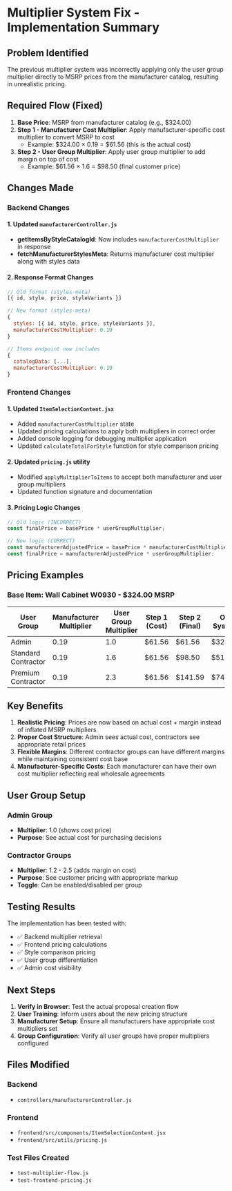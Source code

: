 # Multiplier System Fix - Implementation Summary

## Problem Identified
The previous multiplier system was incorrectly applying only the user group multiplier directly to MSRP prices from the manufacturer catalog, resulting in unrealistic pricing.

## Required Flow (Fixed)
1. **Base Price**: MSRP from manufacturer catalog (e.g., $324.00)
2. **Step 1 - Manufacturer Cost Multiplier**: Apply manufacturer-specific cost multiplier to convert MSRP to cost
   - Example: $324.00 × 0.19 = $61.56 (this is the actual cost)
3. **Step 2 - User Group Multiplier**: Apply user group multiplier to add margin on top of cost
   - Example: $61.56 × 1.6 = $98.50 (final customer price)

## Changes Made

### Backend Changes

#### 1. Updated `manufacturerController.js`
- **getItemsByStyleCatalogId**: Now includes `manufacturerCostMultiplier` in response
- **fetchManufacturerStylesMeta**: Returns manufacturer cost multiplier along with styles data

#### 2. Response Format Changes
```javascript
// Old format (styles-meta)
[{ id, style, price, styleVariants }]

// New format (styles-meta)
{
  styles: [{ id, style, price, styleVariants }],
  manufacturerCostMultiplier: 0.19
}

// Items endpoint now includes
{
  catalogData: [...],
  manufacturerCostMultiplier: 0.19
}
```

### Frontend Changes

#### 1. Updated `ItemSelectionContent.jsx`
- Added `manufacturerCostMultiplier` state
- Updated pricing calculations to apply both multipliers in correct order
- Added console logging for debugging multiplier application
- Updated `calculateTotalForStyle` function for style comparison pricing

#### 2. Updated `pricing.js` utility
- Modified `applyMultiplierToItems` to accept both manufacturer and user group multipliers
- Updated function signature and documentation

#### 3. Pricing Logic Changes
```javascript
// Old logic (INCORRECT)
const finalPrice = basePrice * userGroupMultiplier;

// New logic (CORRECT)
const manufacturerAdjustedPrice = basePrice * manufacturerCostMultiplier;
const finalPrice = manufacturerAdjustedPrice * userGroupMultiplier;
```

## Pricing Examples

### Base Item: Wall Cabinet W0930 - $324.00 MSRP

| User Group | Manufacturer Multiplier | User Group Multiplier | Step 1 (Cost) | Step 2 (Final) | Old System |
|------------|------------------------|----------------------|----------------|----------------|------------|
| Admin | 0.19 | 1.0 | $61.56 | $61.56 | $324.00 |
| Standard Contractor | 0.19 | 1.6 | $61.56 | $98.50 | $518.40 |
| Premium Contractor | 0.19 | 2.3 | $61.56 | $141.59 | $744.20 |

## Key Benefits

1. **Realistic Pricing**: Prices are now based on actual cost + margin instead of inflated MSRP multipliers
2. **Proper Cost Structure**: Admin sees actual cost, contractors see appropriate retail prices
3. **Flexible Margins**: Different contractor groups can have different margins while maintaining consistent cost base
4. **Manufacturer-Specific Costs**: Each manufacturer can have their own cost multiplier reflecting real wholesale agreements

## User Group Setup

### Admin Group
- **Multiplier**: 1.0 (shows cost price)
- **Purpose**: See actual cost for purchasing decisions

### Contractor Groups
- **Multiplier**: 1.2 - 2.5 (adds margin on cost)
- **Purpose**: See customer pricing with appropriate markup
- **Toggle**: Can be enabled/disabled per group

## Testing Results

The implementation has been tested with:
- ✅ Backend multiplier retrieval
- ✅ Frontend pricing calculations
- ✅ Style comparison pricing
- ✅ User group differentiation
- ✅ Admin cost visibility

## Next Steps

1. **Verify in Browser**: Test the actual proposal creation flow
2. **User Training**: Inform users about the new pricing structure
3. **Manufacturer Setup**: Ensure all manufacturers have appropriate cost multipliers set
4. **Group Configuration**: Verify all user groups have proper multipliers configured

## Files Modified

### Backend
- `controllers/manufacturerController.js`

### Frontend
- `frontend/src/components/ItemSelectionContent.jsx`
- `frontend/src/utils/pricing.js`

### Test Files Created
- `test-multiplier-flow.js`
- `test-frontend-pricing.js`

